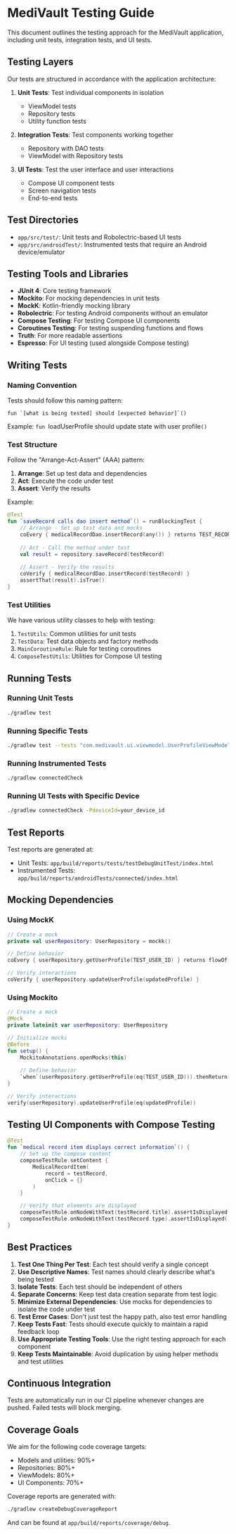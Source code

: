 # MediVault Testing Guide

This document outlines the testing approach for the MediVault application, including unit tests, integration tests, and UI tests.

## Testing Layers

Our tests are structured in accordance with the application architecture:

1. **Unit Tests**: Test individual components in isolation
   - ViewModel tests
   - Repository tests
   - Utility function tests
   
2. **Integration Tests**: Test components working together
   - Repository with DAO tests
   - ViewModel with Repository tests
   
3. **UI Tests**: Test the user interface and user interactions
   - Compose UI component tests
   - Screen navigation tests
   - End-to-end tests

## Test Directories

- `app/src/test/`: Unit tests and Robolectric-based UI tests
- `app/src/androidTest/`: Instrumented tests that require an Android device/emulator

## Testing Tools and Libraries

- **JUnit 4**: Core testing framework
- **Mockito**: For mocking dependencies in unit tests
- **MockK**: Kotlin-friendly mocking library
- **Robolectric**: For testing Android components without an emulator
- **Compose Testing**: For testing Compose UI components
- **Coroutines Testing**: For testing suspending functions and flows
- **Truth**: For more readable assertions
- **Espresso**: For UI testing (used alongside Compose testing)

## Writing Tests

### Naming Convention

Tests should follow this naming pattern:

```
fun `[what is being tested] should [expected behavior]`()
```

Example: `fun `loadUserProfile should update state with user profile`()`

### Test Structure

Follow the "Arrange-Act-Assert" (AAA) pattern:

1. **Arrange**: Set up test data and dependencies
2. **Act**: Execute the code under test
3. **Assert**: Verify the results

Example:
```kotlin
@Test
fun `saveRecord calls dao insert method`() = runBlockingTest {
    // Arrange - Set up test data and mocks
    coEvery { medicalRecordDao.insertRecord(any()) } returns TEST_RECORD_ID
    
    // Act - Call the method under test
    val result = repository.saveRecord(testRecord)
    
    // Assert - Verify the results
    coVerify { medicalRecordDao.insertRecord(testRecord) }
    assertThat(result).isTrue()
}
```

### Test Utilities

We have various utility classes to help with testing:

1. `TestUtils`: Common utilities for unit tests
2. `TestData`: Test data objects and factory methods
3. `MainCoroutineRule`: Rule for testing coroutines
4. `ComposeTestUtils`: Utilities for Compose UI testing

## Running Tests

### Running Unit Tests

```bash
./gradlew test
```

### Running Specific Tests

```bash
./gradlew test --tests "com.medivault.ui.viewmodel.UserProfileViewModelTest"
```

### Running Instrumented Tests

```bash
./gradlew connectedCheck
```

### Running UI Tests with Specific Device

```bash
./gradlew connectedCheck -PdeviceId=your_device_id
```

## Test Reports

Test reports are generated at:

- Unit Tests: `app/build/reports/tests/testDebugUnitTest/index.html`
- Instrumented Tests: `app/build/reports/androidTests/connected/index.html`

## Mocking Dependencies

### Using MockK

```kotlin
// Create a mock
private val userRepository: UserRepository = mockk()

// Define behavior
coEvery { userRepository.getUserProfile(TEST_USER_ID) } returns flowOf(testUserProfile)

// Verify interactions
coVerify { userRepository.updateUserProfile(updatedProfile) }
```

### Using Mockito

```kotlin
// Create a mock
@Mock
private lateinit var userRepository: UserRepository

// Initialize mocks
@Before
fun setup() {
    MockitoAnnotations.openMocks(this)
    
    // Define behavior
    `when`(userRepository.getUserProfile(eq(TEST_USER_ID))).thenReturn(flowOf(testUserProfile))
}

// Verify interactions
verify(userRepository).updateUserProfile(eq(updatedProfile))
```

## Testing UI Components with Compose Testing

```kotlin
@Test
fun `medical record item displays correct information`() {
    // Set up the compose content
    composeTestRule.setContent {
        MedicalRecordItem(
            record = testRecord,
            onClick = {}
        )
    }

    // Verify that elements are displayed
    composeTestRule.onNodeWithText(testRecord.title).assertIsDisplayed()
    composeTestRule.onNodeWithText(testRecord.type).assertIsDisplayed()
}
```

## Best Practices

1. **Test One Thing Per Test**: Each test should verify a single concept
2. **Use Descriptive Names**: Test names should clearly describe what's being tested
3. **Isolate Tests**: Each test should be independent of others
4. **Separate Concerns**: Keep test data creation separate from test logic
5. **Minimize External Dependencies**: Use mocks for dependencies to isolate the code under test
6. **Test Error Cases**: Don't just test the happy path, also test error handling
7. **Keep Tests Fast**: Tests should execute quickly to maintain a rapid feedback loop
8. **Use Appropriate Testing Tools**: Use the right testing approach for each component
9. **Keep Tests Maintainable**: Avoid duplication by using helper methods and test utilities

## Continuous Integration

Tests are automatically run in our CI pipeline whenever changes are pushed. Failed tests will block merging.

## Coverage Goals

We aim for the following code coverage targets:
- Models and utilities: 90%+
- Repositories: 80%+
- ViewModels: 80%+
- UI Components: 70%+

Coverage reports are generated with:

```bash
./gradlew createDebugCoverageReport
```

And can be found at `app/build/reports/coverage/debug`. 